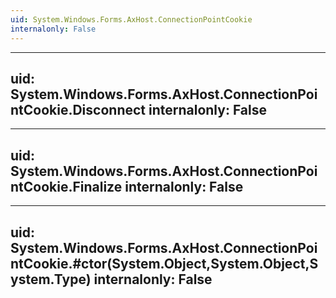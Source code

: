 ```yaml
---
uid: System.Windows.Forms.AxHost.ConnectionPointCookie
internalonly: False
---
```


---
uid: System.Windows.Forms.AxHost.ConnectionPointCookie.Disconnect
internalonly: False
---

---
uid: System.Windows.Forms.AxHost.ConnectionPointCookie.Finalize
internalonly: False
---

---
uid: System.Windows.Forms.AxHost.ConnectionPointCookie.#ctor(System.Object,System.Object,System.Type)
internalonly: False
---

